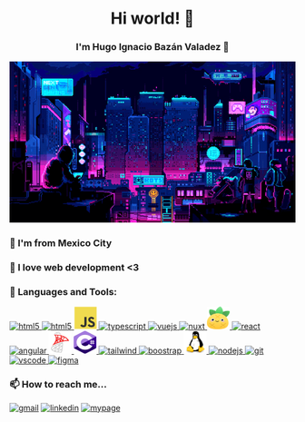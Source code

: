 <h1 align="center">Hi world! 🐳</h1>
<h3 align="center">I'm Hugo Ignacio Bazán Valadez 🦆</h3>

<p align="center">
  <img src="https://github.com/HugoBzn/HugoBzn/blob/main/cbpunk.gif"/>
</p>

<h3>🌮 I'm from Mexico City</h3>
<h3>👀 I love web development <3</h3>
<h3 align="left">🦕 Languages and Tools:</h3>
<p align="left"> <a href="https://developer.mozilla.org/es/docs/Web/HTML" target="_blank" rel="noreferrer"> <img src="https://www.vectorlogo.zone/logos/w3_html5/w3_html5-icon.svg" alt="html5" width="40" height="40"/> </a> <a href="https://developer.mozilla.org/es/docs/Web/CSS" target="_blank" rel="noreferrer"> <img src="https://www.vectorlogo.zone/logos/w3_css/w3_css-icon.svg" alt="html5" width="40" height="40"/> </a> <a href="https://developer.mozilla.org/en-US/docs/Web/JavaScript" target="_blank" rel="noreferrer"> <img src="https://raw.githubusercontent.com/devicons/devicon/master/icons/javascript/javascript-original.svg" alt="javascript" width="40" height="40"/> </a> <a href="https://www.typescriptlang.org/" target="_blank" rel="noreferrer"> <img src="https://www.vectorlogo.zone/logos/typescriptlang/typescriptlang-icon.svg" alt="typescript" width="40" height="40"/> </a> <a href="https://www.vuejs.org/" target="_blank" rel="noreferrer"> <img src="https://www.vectorlogo.zone/logos/vuejs/vuejs-icon.svg" alt="vuejs" width="40" height="40"/> </a> <a href="https://v2.nuxt.com/" target="_blank" rel="noreferrer"> <img src="https://www.vectorlogo.zone/logos/nuxtjs/nuxtjs-icon.svg" alt="nuxt" width="40" height="40"/> </a> <a href="https://pinia.vuejs.org/" target="_blank" rel="noreferrer"> <img src="https://github.com/HugoBzn/HugoBzn/blob/main/pinia.svg" alt="pinia" width="40" height="40"/> </a> <a href="https://es.react.dev/" target="_blank" rel="noreferrer"> <img src="https://www.vectorlogo.zone/logos/reactjs/reactjs-icon.svg" alt="react" width="40" height="40"/> </a> <a href="https://angular.io/" target="_blank" rel="noreferrer"> <img src="https://www.vectorlogo.zone/logos/angular/angular-icon.svg" alt="angular" width="40" height="40"/> </a> <a href="https://www.microsoft.com/es-mx/sql-server/sql-server-2022" target="_blank" rel="noreferrer"> <img src="https://github.com/HugoBzn/HugoBzn/blob/main/sqlServer.webp" alt="sqlserver" width="40" height="40"/> <a href="https://dotnet.microsoft.com/es-es/languages/csharp" target="_blank" rel="noreferrer"> <img src="https://github.com/HugoBzn/HugoBzn/blob/main/cSharp.webp" alt="csharp" width="40" height="40"/> </a> <a href="https://tailwindcss.com/" target="_blank" rel="noreferrer"> <img src="https://www.vectorlogo.zone/logos/tailwindcss/tailwindcss-icon.svg" alt="tailwind" width="40" height="40"/> </a> <a href="https://getbootstrap.com/" target="_blank" rel="noreferrer"> <img src="https://www.vectorlogo.zone/logos/getbootstrap/getbootstrap-icon.svg" alt="boostrap" width="40" height="40"/> </a> <a href="https://www.linux.org/" target="_blank" rel="noreferrer"> <img src="https://raw.githubusercontent.com/devicons/devicon/master/icons/linux/linux-original.svg" alt="linux" width="40" height="40"/> </a> <a href="https://nodejs.org/es" target="_blank" rel="noreferrer"> <img src="https://www.vectorlogo.zone/logos/nodejs/nodejs-icon.svg" alt="nodejs" width="40" height="40"/> </a> <a href="https://git-scm.com/" target="_blank" rel="noreferrer"> <img src="https://www.vectorlogo.zone/logos/git-scm/git-scm-icon.svg" alt="git" width="40" height="40"/> </a> <a href="https://code.visualstudio.com/" target="_blank" rel="noreferrer"> <img src="https://www.vectorlogo.zone/logos/visualstudio_code/visualstudio_code-icon.svg" alt="vscode" width="40" height="40"/> </a> <a href="https://www.figma.com/" target="_blank" rel="noreferrer"> <img src="https://www.vectorlogo.zone/logos/figma/figma-icon.svg" alt="figma" width="40" height="40"/> </a>
  </p>
<h3>📫 How to reach me...</h3>
<p align="left">
<a href="mailto:hugobazan1499@gmail.com"><img src="https://www.vectorlogo.zone/logos/gmail/gmail-icon.svg" alt="gmail" width="40" height="40"/></a> <a href="https://www.linkedin.com/in/hugo-i-baz%C3%A1n-22611b262/"><img src="https://www.vectorlogo.zone/logos/linkedin/linkedin-icon.svg" alt="linkedin" width="40" height="40"/></a> <a href="https://hugobzn.netlify.app/es"><img src="https://github.com/HugoBzn/HugoBzn/blob/main/favicon.ico" alt="mypage" width="40" height="40"/></a>
</p>



